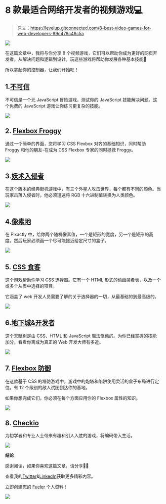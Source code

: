 # 8 款最适合网络开发者的视频游戏💻

> 原文：<https://levelup.gitconnected.com/8-best-video-games-for-web-developers-89c478c48c5a>

![](img/9f0afd0c20faa4e04615e324439e4733.png)

在这篇文章中，我将与你分享 8 个视频游戏，它们可以帮助你成为更好的网页开发者。从解决问题和逻辑到设计，玩这些游戏将帮助你发展各种基本技能🧐

所以拿起你的控制器，让我们开始吧！

## 1.[不可信](https://alexnisnevich.github.io/untrusted)

不可信是一个元 JavaScript 冒险游戏，测试你的 JavaScript 技能解决问题。这个免费的 JavaScript 游戏让你练习更复杂的技能。

![](img/7117f4244b8996e8cce6bdc743c99137.png)

## 2. [Flexbox Froggy](http://flexboxfroggy.com/)

通过一个简单的界面，您将学习 CSS Flexbox 对齐的基础知识，同时帮助 Froggy 和他的朋友-在成为 CSS Flexbox 专家的同时拯救 Froggy。

![](img/6de7d843f4435c0cb3687e550ad5dd77.png)

## 3.[妖术入侵者](http://www.hexinvaders.com/)

在这个版本的经典街机游戏中，有三个外星人攻击世界，每个都有不同的颜色。当玩家击落入侵者时，他必须迅速将 RGB 十六进制值转换为人类颜色。

![](img/c8fc6edc3468969d5930f7064960b940.png)

## 4.[像素地](http://pixact.ly/)

在 Pixactly 中，给你两个随机像素值，一个是矩形的宽度，另一个是矩形的高度。然后玩家必须画一个尽可能接近给定尺寸的盒子。

![](img/504a88bdba44b9fc2d0997df2208fc39.png)

## 5. [CSS 食客](https://flukeout.github.io/)

这个游戏帮助你学习 CSS 选择器。它有一个 HTML 形式的动画菜肴表，以及一个或多个从表中选择的项目。

它涵盖了 web 开发人员需要了解的关于选择器的一切，从最基础的到最高级的。

![](img/87cb98a40fd586f3b226fdb07606c9e9.png)

## 6.[地下城&开发者](http://www.dungeonsanddevelopers.com/)

这个天赋树是由 CSS、HTML 和 JavaScript 魔法驱动的。为你已经掌握的技能加分，看看你离成为真正的 Web 开发大师有多近。

![](img/412b1ee700e6e7382aedc770609eba91.png)

## 7. [Flexbox 防御](http://www.flexboxdefense.com/)

在这款基于 CSS 的塔防游戏中，游戏中的炮塔和陷阱使用灵活的盒子布局进行定位。有 12 个级别的敌人试图到达你的基地。

如果你想完成它们，你必须在每个方面应用你的 Flexbox 属性的知识。

![](img/ce44a4a1141bdb7c23a34c4cb47da46e.png)

## 8. [Checkio](https://checkio.org/)

为初学者和专业人士带来有趣和引人入胜的游戏，将编码带入生活。

![](img/bcaab5b8718c3412fe5aa9b61f42417d.png)

**结论**

感谢阅读，如果你喜欢这篇文章，请分享🤞💜

查看我的[Twitter](https://twitter.com/souptikdn)&[LinkedIn](https://www.linkedin.com/in/souptikdn/)获取更多精彩内容。

立即创建您的 [Fueler](https://fueler.io/register) 个人资料！

![](img/caec443bff799e1652fd1037b4605767.png)